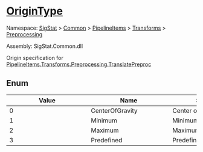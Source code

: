 # [OriginType](./OriginType.md)
Namespace: [SigStat]() > [Common](./../../../README.md) > [PipelineItems]() > [Transforms]() > [Preprocessing](./README.md)

Assembly: SigStat.Common.dll


Origin specification for [PipelineItems.Transforms.Preprocessing.TranslatePreproc](https://github.com/hargitomi97/sigstat/blob/master/docs/md/SigStat/Common/PipelineItems/Transforms/Preprocessing/TranslatePreproc.md)

##	Enum

| Value | Name | Summary | 
| --- | --- | --- | 
| 0<div style="width: 200px">| CenterOfGravity<div style="width: 200px">| Center of gravity<div style="width: 200px">| <br>
| 1<div style="width: 200px">| Minimum<div style="width: 200px">| Minimum<div style="width: 200px">| <br>
| 2<div style="width: 200px">| Maximum<div style="width: 200px">| Maximum<div style="width: 200px">| <br>
| 3<div style="width: 200px">| Predefined<div style="width: 200px">| Predefined<div style="width: 200px">| <br>


